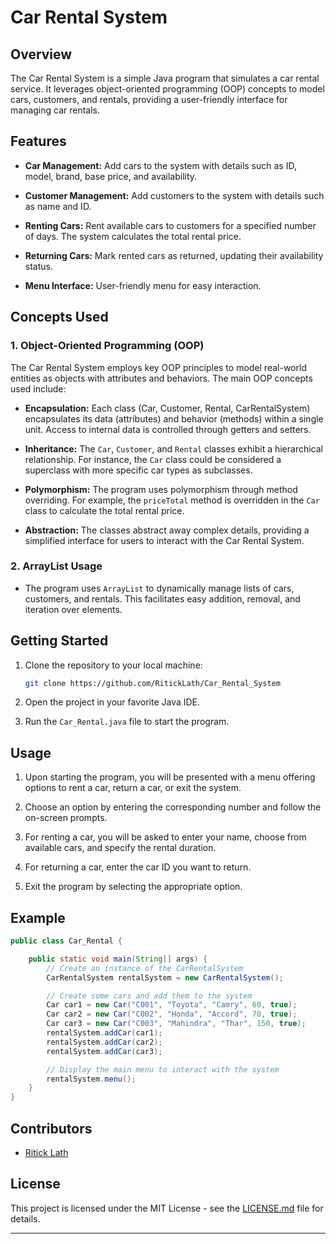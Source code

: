 # Car Rental System

## Overview

The Car Rental System is a simple Java program that simulates a car rental service. It leverages object-oriented programming (OOP) concepts to model cars, customers, and rentals, providing a user-friendly interface for managing car rentals.

## Features

- **Car Management:** Add cars to the system with details such as ID, model, brand, base price, and availability.
  
- **Customer Management:** Add customers to the system with details such as name and ID.

- **Renting Cars:** Rent available cars to customers for a specified number of days. The system calculates the total rental price.

- **Returning Cars:** Mark rented cars as returned, updating their availability status.

- **Menu Interface:** User-friendly menu for easy interaction.

## Concepts Used

### 1. **Object-Oriented Programming (OOP)**

   The Car Rental System employs key OOP principles to model real-world entities as objects with attributes and behaviors. The main OOP concepts used include:

   - **Encapsulation:** Each class (Car, Customer, Rental, CarRentalSystem) encapsulates its data (attributes) and behavior (methods) within a single unit. Access to internal data is controlled through getters and setters.

   - **Inheritance:** The `Car`, `Customer`, and `Rental` classes exhibit a hierarchical relationship. For instance, the `Car` class could be considered a superclass with more specific car types as subclasses.

   - **Polymorphism:** The program uses polymorphism through method overriding. For example, the `priceTotal` method is overridden in the `Car` class to calculate the total rental price.

   - **Abstraction:** The classes abstract away complex details, providing a simplified interface for users to interact with the Car Rental System.

### 2. **ArrayList Usage**

   - The program uses `ArrayList` to dynamically manage lists of cars, customers, and rentals. This facilitates easy addition, removal, and iteration over elements.

## Getting Started

1. Clone the repository to your local machine:

    ```bash
    git clone https://github.com/RitickLath/Car_Rental_System
    ```

2. Open the project in your favorite Java IDE.

3. Run the `Car_Rental.java` file to start the program.

## Usage

1. Upon starting the program, you will be presented with a menu offering options to rent a car, return a car, or exit the system.

2. Choose an option by entering the corresponding number and follow the on-screen prompts.

3. For renting a car, you will be asked to enter your name, choose from available cars, and specify the rental duration.

4. For returning a car, enter the car ID you want to return.

5. Exit the program by selecting the appropriate option.

## Example

```java
public class Car_Rental {

    public static void main(String[] args) {
        // Create an instance of the CarRentalSystem
        CarRentalSystem rentalSystem = new CarRentalSystem();

        // Create some cars and add them to the system
        Car car1 = new Car("C001", "Toyota", "Camry", 60, true);
        Car car2 = new Car("C002", "Honda", "Accord", 70, true);
        Car car3 = new Car("C003", "Mahindra", "Thar", 150, true);
        rentalSystem.addCar(car1);
        rentalSystem.addCar(car2);
        rentalSystem.addCar(car3);

        // Display the main menu to interact with the system
        rentalSystem.menu();
    }
}
```

## Contributors

- [Ritick Lath](https://github.com/RitickLath/Car_Rental_System)

## License

This project is licensed under the MIT License - see the [LICENSE.md](LICENSE.md) file for details.

---

